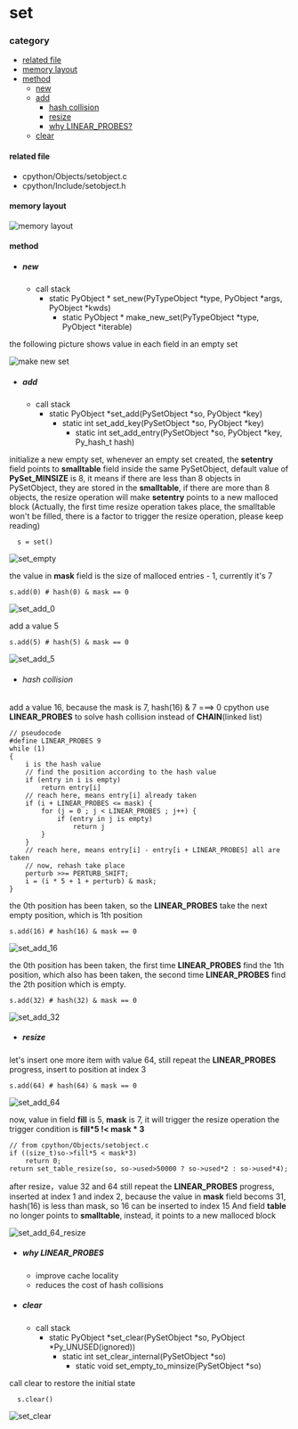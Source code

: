 # set

### category

* [related file](#related-file)
* [memory layout](#memory-layout)
* [method](#method)
	* [new](#new)
	* [add](#add)
		* [hash collision](#hash-collision)
		* [resize](#resize)
	    * [why LINEAR_PROBES?](#why-LINEAR_PROBES)
	* [clear](#clear)

#### related file
* cpython/Objects/setobject.c
* cpython/Include/setobject.h

#### memory layout

![memory layout](https://img-blog.csdnimg.cn/20190312123042232.png?x-oss-process=image/watermark,type_ZmFuZ3poZW5naGVpdGk,shadow_10,text_aHR0cHM6Ly9ibG9nLmNzZG4ubmV0L3FxXzMxNzIwMzI5,size_16,color_FFFFFF,t_70)

#### method

* ##### **new**
    * call stack
	    * static PyObject * set_new(PyTypeObject *type, PyObject *args, PyObject *kwds)
		    * static PyObject * make_new_set(PyTypeObject *type, PyObject *iterable)

the following picture shows value in each field in an empty set

![make new set](https://github.com/zpoint/Cpython-Internals/blob/master/BasicObject/set/make_new_set.png)

* ##### **add**
    * call stack
        * static PyObject *set_add(PySetObject *so, PyObject *key)
		    * static int set_add_key(PySetObject *so, PyObject *key)
			    * static int set_add_entry(PySetObject *so, PyObject *key, Py_hash_t hash)


initialize a new empty set, whenever an empty set created, the **setentry** field points to **smalltable** field inside the same PySetObject, default value of **PySet_MINSIZE** is 8, it means if there are less than 8 objects in PySetObject, they are stored in the **smalltable**, if there are more than 8 objects, the resize operation will make **setentry** points to a new malloced block
(Actually, the first time resize operation takes place, the smalltable won't be filled, there is a factor to trigger the resize operation, please keep reading)

      s = set()

![set_empty](https://github.com/zpoint/Cpython-Internals/blob/master/BasicObject/set/set_empty.png)

the value in **mask** field is the size of malloced entries - 1, currently it's 7

    s.add(0) # hash(0) & mask == 0

![set_add_0](https://github.com/zpoint/Cpython-Internals/blob/master/BasicObject/set/set_add_0.png)

add a value 5

    s.add(5) # hash(5) & mask == 0

![set_add_5](https://github.com/zpoint/Cpython-Internals/blob/master/BasicObject/set/set_add_5.png)

* ###### hash collision

add a value 16, because the mask is 7, hash(16) & 7 ===> 0
cpython use **LINEAR_PROBES** to solve hash collision instead of **CHAIN**(linked list)

	// pseudocode
	#define LINEAR_PROBES 9
    while (1)
    {
    	i is the hash value
    	// find the position according to the hash value
        if (entry in i is empty)
        	return entry[i]
        // reach here, means entry[i] already taken
        if (i + LINEAR_PROBES <= mask) {
            for (j = 0 ; j < LINEAR_PROBES ; j++) {
            	if (entry in j is empty)
                	return j
            }
		}
        // reach here, means entry[i] - entry[i + LINEAR_PROBES] all are taken
        // now, rehash take place
        perturb >>= PERTURB_SHIFT;
        i = (i * 5 + 1 + perturb) & mask;
    }

the 0th position has been taken, so the **LINEAR_PROBES** take the next empty position, which is 1th position

    s.add(16) # hash(16) & mask == 0

![set_add_16](https://github.com/zpoint/Cpython-Internals/blob/master/BasicObject/set/set_add_16.png)

the 0th position has been taken, the first time **LINEAR_PROBES** find the 1th position, which also has been taken, the second time **LINEAR_PROBES** find the 2th position which is empty.

    s.add(32) # hash(32) & mask == 0

![set_add_32](https://github.com/zpoint/Cpython-Internals/blob/master/BasicObject/set/set_add_32.png)

* ##### **resize**

let's insert one more item with value 64, still repeat the **LINEAR_PROBES** progress, insert to position at index 3

    s.add(64) # hash(64) & mask == 0

![set_add_64](https://github.com/zpoint/Cpython-Internals/blob/master/BasicObject/set/set_add_64.png)

now, value in field **fill** is 5, **mask** is 7, it will trigger the resize operation
the trigger condition is **fill*5 !< mask * 3**

	// from cpython/Objects/setobject.c
	if ((size_t)so->fill*5 < mask*3)
		return 0;
	return set_table_resize(so, so->used>50000 ? so->used*2 : so->used*4);

after resize，value 32 and 64 still repeat the **LINEAR_PROBES** progress, inserted at index 1 and index 2, because the value in **mask** field becoms 31, hash(16) is less than mask, so 16 can be inserted to index 15
And field **table** no longer points to **smalltable**, instead, it points to a new malloced block

![set_add_64_resize](https://github.com/zpoint/Cpython-Internals/blob/master/BasicObject/set/set_add_64_resize.png)

* ##### **why LINEAR_PROBES**
    * improve cache locality
    * reduces the cost of hash collisions

* ##### **clear**
    * call stack
        * static PyObject *set_clear(PySetObject *so, PyObject *Py_UNUSED(ignored))
		    * static int set_clear_internal(PySetObject *so)
				* static void set_empty_to_minsize(PySetObject *so)

call clear to restore the initial state

      s.clear()

![set_clear](https://github.com/zpoint/Cpython-Internals/blob/master/BasicObject/set/set_clear.png)